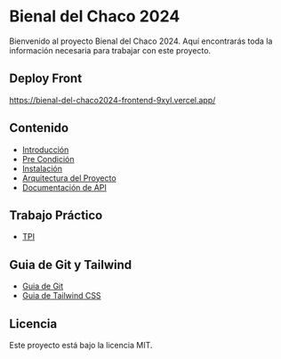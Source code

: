 # Bienal del Chaco 2024

Bienvenido al proyecto Bienal del Chaco 2024. Aquí encontrarás toda la información necesaria para trabajar con este proyecto.

## Deploy Front
https://bienal-del-chaco2024-frontend-9xyl.vercel.app/

## Contenido

- [Introducción](./docs/Guias/introduction.md)
- [Pre Condición](./docs/Guias/precondicion.md)
- [Instalación](./docs/Guias/installation.md)
- [Arquitectura del Proyecto](./docs/arquitectura/arquitectura.md)
- [Documentación de API](./docs/Guias/doc_api.md)

## Trabajo Práctico
- [TPI](./docs/Guias/tpi.md)

## Guia de Git y Tailwind
- [Guia de Git](./docs/Guias/github_guide.md)
- [Guia de Tailwind CSS](./docs/Guias/Tailiwind.md)

## Licencia

Este proyecto está bajo la licencia MIT.
